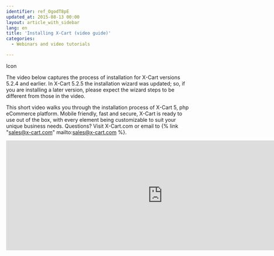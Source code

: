 ```yaml
---
identifier: ref_OgodT8pE
updated_at: 2015-08-13 00:00
layout: article_with_sidebar
lang: en
title: 'Installing X-Cart (video guide)'
categories:
  - Webinars and video tutorials

---
```



Icon

The video below captures the process of installation for X-Cart versions 5.2.4 and earlier. In X-Cart 5.2.5 the installation wizard was updated; so, if you are installing a later version, please expect the wizard steps to be different from those in the video.

This short video walks you through the installation process of X-Cart 5, php eCommerce platform. Mobile friendly, fast and secure, X-Cart is ready to use out of the box, with every element being customizable to suit your unique business needs.
Questions? Visit X-Cart.com or email to {% link "sales@x-cart.com" mailto:sales@x-cart.com %}.

<iframe class="youtube-player" type="text/html" style="width: 853px; height: 300px" src="http://www.youtube.com/embed/AR5ex8ngJXU" frameborder="0"></iframe>